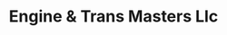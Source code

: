 ---
title: "Engine & Trans Masters Llc"
url: /pompton-lakes/engine-and-trans-masters-llc/
shop: car repair
---